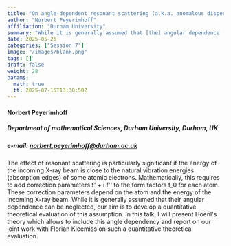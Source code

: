 ```yaml
---
title: "On angle-dependent resonant scattering (a.k.a. anomalous dispersion)"
author: "Norbert Peyerimhoff"
affiliation: "Durham University"
summary: "While it is generally assumed that [the] angular dependence [of f' and f''] can be neglected, our aim is to develop a quantitative theoretical evaluation of this assumption"
date: 2025-05-26
categories: ["Session 7"]
image: "/images/blank.png"
tags: []
draft: false
weight: 28
params:
  math: true
  tt: 2025-07-15T13:30:50Z
---
```


#### Norbert Peyerimhoff

##### Department of mathematical Sciences, Durham University, Durham, UK

##### e-mail: norbert.peyerimhoff@durham.ac.uk

The effect of resonant scattering is particularly significant if the energy of the incoming X-ray beam
is close to the natural vibration energies (absorption edges) of some atomic electrons. Mathematically, this requires
to add correction parameters f' + i f'' to the form factors f_0 for each atom. These correction parameters
depend on the atom and the energy of the incoming X-ray beam. While it is generally assumed that their angular dependence
can be neglected, our aim is to develop a quantitative theoretical evaluation of this assumption. In this 
talk, I will present Hoenl's theory which allows to include this angle dependency and report on our joint work with Florian Kleemiss
on such a quantitative theoretical evaluation.